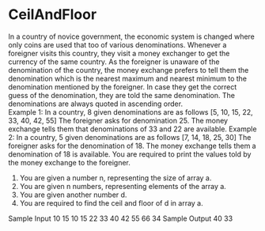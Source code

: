 # CeilAndFloor
In a country of novice government, the economic system is changed where only coins are used that too of various denominations. Whenever a foreigner visits this country, they visit a money exchanger to get the currency of the same country. As the foreigner is unaware of the denomination of the country, the money exchange prefers to tell them the denomination which is the nearest maximum and nearest minimum to the denomination mentioned by the foreigner. In case they get the correct guess of the denomination, they are told the same denomination. The denominations are always quoted in ascending order.  
Example 1: In a country, 8 given denominations are as follows [5, 10, 15, 22, 33, 40, 42, 55]  The foreigner asks for denomination 25. 
The money exchange tells them that denominations of 33 and 22 are available. 
Example 2:  In a country, 5 given denominations are as follows [7, 14, 18, 25, 30]  The foreigner asks for the denomination of 18. 
The money exchange tells them a denomination of 18 is available.    You are required to print the values told by the money exchange to the foreigner.
1. You are given a number n, representing the size of array a.
2. You are given n numbers, representing elements of the array a.
3. You are given another number d.
4. You are required to find the ceil and floor of d in array a.

Sample Input
10
15 10 15 22 33 40 42 55 66 
34
Sample Output
40
33
